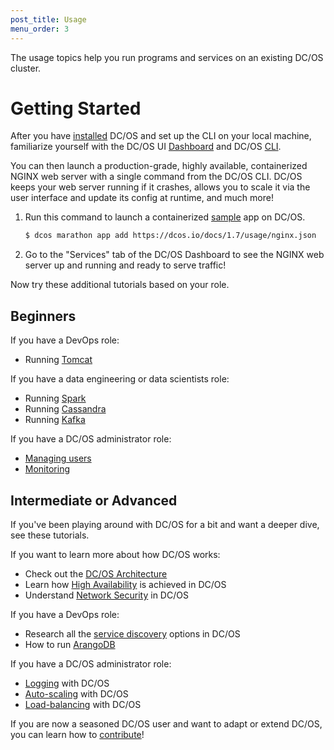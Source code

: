 ```yaml
---
post_title: Usage
menu_order: 3
---
```


The usage topics help you run programs and services on an existing DC/OS cluster.

# Getting Started
After you have [installed](/docs/1.7/administration/installing/) DC/OS and set up the CLI on your local machine, familiarize yourself with the DC/OS UI [Dashboard](/docs/1.7/usage/webinterface/) and DC/OS [CLI](/docs/1.7/usage/cli/).

You can then launch a production-grade, highly available, containerized NGINX web server with a single command from the DC/OS CLI. DC/OS keeps your web server running if it crashes, allows you to scale it via the user interface and update its config at runtime, and much more!

1.  Run this command to launch a containerized [sample](/docs/1.7/usage/nginx.json) app on DC/OS.

    ```bash
    $ dcos marathon app add https://dcos.io/docs/1.7/usage/nginx.json
    ```

1.  Go to the "Services" tab of the DC/OS Dashboard to see the NGINX web server up and running and ready to serve traffic!

Now try these additional tutorials based on your role.

## Beginners

If you have a DevOps role:

- Running [Tomcat](/docs/1.7/usage/tutorials/tomcat/)

If you have a data engineering or data scientists role:

- Running [Spark](/docs/1.7/usage/tutorials/spark/)
- Running [Cassandra](/docs/1.7/usage/tutorials/cassandra/)
- Running [Kafka](/docs/1.7/usage/tutorials/kafka/)

If you have a DC/OS administrator role:

- [Managing users](/docs/1.7/administration/user-management/)
- [Monitoring](/docs/1.7/administration/monitoring/)


## Intermediate or Advanced

If you've been playing around with DC/OS for a bit and want a deeper dive, see these tutorials.

If you want to learn more about how DC/OS works:

- Check out the [DC/OS Architecture](/docs/1.7/overview/architecture/)
- Learn how [High Availability](/docs/1.7/overview/high-availability/) is achieved in DC/OS
- Understand [Network Security](/docs/1.7/administration/securing-your-cluster/) in DC/OS

If you have a DevOps role:

- Research all the [service discovery](/docs/1.7/usage/service-discovery/) options in DC/OS
- How to run [ArangoDB](/docs/1.7/usage/tutorials/arangodb/)

If you have a DC/OS administrator role:

- [Logging](/docs/1.7/administration/logging/) with DC/OS
- [Auto-scaling](/docs/1.7/usage/tutorials/autoscaling/) with DC/OS
- [Load-balancing](/docs/1.7/usage/service-discovery/marathon-lb/) with DC/OS

If you are now a seasoned DC/OS user and want to adapt or extend DC/OS, you can learn how to [contribute](/contribute)!
